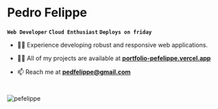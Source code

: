 # Pedro Felippe

**`Web Developer`** **`Cloud Enthusiast`** **`Deploys on friday`**

-  🧙‍♂ Experience developing robust and responsive web applications.
  
- 👨‍💻 All of my projects are available at **[portfolio-pefelippe.vercel.app](portfolio-pefelippe.vercel.app)**

- 📫 Reach me at **pedfelippe@gmail.com**

#

<p><img align="left" src="https://github-readme-stats.vercel.app/api/top-langs?username=pefelippe&show_icons=true&locale=en&layout=compact" alt="pefelippe" /></p>
